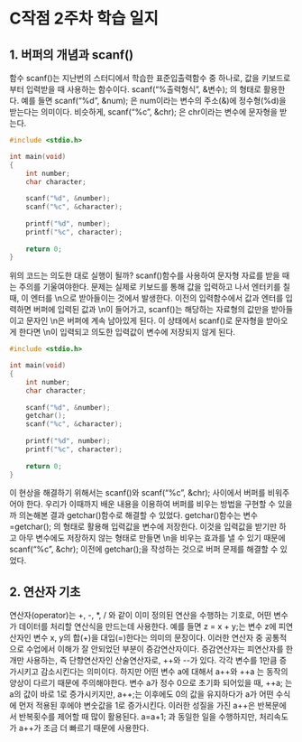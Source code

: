 # C작점 2주차 학습 일지

## 1. 버퍼의 개념과 scanf()

함수 scanf()는 지난번의 스터디에서 학습한 표준입출력함수 중 하나로, 값을 키보드로부터 입력받을 때 사용하는 함수이다. scanf(“%출력형식”, &변수); 의 형태로 활용한다. 예를 들면 scanf(“%d”, &num); 은 num이라는 변수의 주소(&)에 정수형(%d)을 받는다는 의미이다. 비슷하게, scanf(“%c”, &chr); 은 chr이라는 변수에 문자형을 받는다. 

```c
#include <stdio.h>

int main(void)
{
    int number;
    char character;
    
    scanf("%d", &number);
    scanf("%c", &character);
    
    printf("%d", number);
    printf("%c", character);
    
    return 0;
}
```

위의 코드는 의도한 대로 실행이 될까? scanf()함수를 사용하여 문자형 자료를 받을 때는 주의를 기울여야한다. 문제는 실제로 키보드를 통해 값을 입력하고 나서 엔터키를 칠 때, 이 엔터를 \n으로 받아들이는 것에서 발생한다. 이전의 입력함수에서 값과 엔터를 입력하면 버퍼에 입력된 값과 \n이 들어가고, scanf()는 해당하는 자료형의 값만을 받아들이고 문자인 \n은 버퍼에 계속 남아있게 된다. 이 상태에서 scanf()로 문자형을 받아오게 한다면 \n이 입력되고 의도한 입력값이 변수에 저장되지 않게 된다.


```c
#include <stdio.h>

int main(void)
{
    int number;
    char character;
    
    scanf("%d", &number);
    getchar();
    scanf("%c", &character);
    
    printf("%d", number);
    printf("%c", character);
    
    return 0;
}
```

이 현상을 해결하기 위해서는 scanf()와 scanf(“%c”, &chr); 사이에서 버퍼를 비워주어야 한다. 우리가 이때까지 배운 내용을 이용하여 버퍼를 비우는 방법을 구현할 수 있을까 의논해본 결과 getchar()함수로 해결할 수 있었다. getchar()함수는 변수=getchar(); 의 형태로 활용해 입력값을 변수에 저장한다. 이것을 입력값을 받기만 하고 아무 변수에도 저장하지 않는 형태로 만들면 \n을 비우는 효과를 낼 수 있기 때문에 scanf(“%c”, &chr); 이전에 getchar();을 작성하는 것으로 버퍼 문제를 해결할 수 있었다.


## 2. 연산자 기초

연산자(operator)는 +, -, \*, / 와 같이 이미 정의된 연산을 수행하는 기호로, 어떤 변수가 데이터를 처리할 연산식을 만드는데 사용한다. 예를 들면 z = x + y;는 변수 z에 피연산자인 변수 x, y의 합(+)을 대입(=)한다는 의미의 문장이다. 이러한 연산자 중 공통적으로 수업에서 이해가 잘 안되었던 부분이 증감연산자이다. 증감연산자는 피연산자를 한 개만 사용하는, 즉 단항연산자인 산술연산자로, ++와 --가 있다. 각각 변수를 1만큼 증가시키고 감소시킨다는 의미이다. 
하지만 어떤 변수 a에 대해서 a++와 ++a 는 동작의 양상이 다르기 때문에 주의해야한다. 변수 a가 정수 0으로 초기화 되어있을 때, ++a; 는 a의 값이 바로 1로 증가시키지만, a++;는 이후에도 0의 값을 유지하다가 a가 어떤 수식에 먼저 적용된 후에야 변숫값을 1로 증가시킨다. 이러한 성질을 가진 a++은 반복문에서 반복횟수를 제어할 때 많이 활용된다. a=a+1; 과 동일한 일을 수행하지만, 처리속도가 a++가 조금 더 빠르기 때문에 사용한다.



